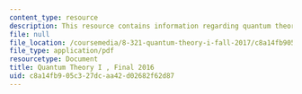```yaml
---
content_type: resource
description: This resource contains information regarding quantum theory I, exams.
file: null
file_location: /coursemedia/8-321-quantum-theory-i-fall-2017/c8a14fb905c327dcaa42d02682f62d87_MIT8_321F17_Final_2016.pdf
file_type: application/pdf
resourcetype: Document
title: Quantum Theory I , Final 2016
uid: c8a14fb9-05c3-27dc-aa42-d02682f62d87
---
```

